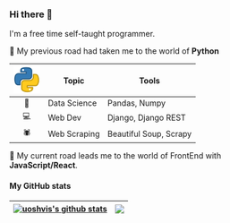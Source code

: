 ### Hi there 👋

I'm a free time self-taught programmer.

:rocket: My previous road had taken me to the world of **Python**

| ![Python](images/python-icon-48x48.png) | Topic        | Tools                  |
| :--------------------------------------:| ------------ | ---------------------- |
| :panda_face:                            | Data Science | Pandas, Numpy          |
| :computer:                              | Web Dev      | Django, Django REST    |
| :spider:                                | Web Scraping | Beautiful Soup, Scrapy |

:rocket: My current road leads me to the world of FrontEnd with **JavaScript/React**.

<!-- ToDo add Python, Django, JavaScript, React logos
 -->

<!--


Here are some ideas to get you started:

 - 🔭 I’m currently working on ...
- 🌱 I’m currently learning ...
- 👯 I’m looking to collaborate on ...
- 🤔 I’m looking for help with ...
- 💬 Ask me about ...
- 📫 How to reach me: ...
- 😄 Pronouns: ...
- ⚡ Fun fact: ... -->

#### My GitHub stats

| <a href="https://github.com/uoshvis/github-readme-stats"><img align="center" src="https://github-readme-stats.vercel.app/api?username=uoshvis&show_icons=true&include_all_commits=true&theme=buefy&hide_border=true" alt="uoshvis's github stats" /></a> | <a href="https://github.com/uoshvis/github-readme-stats"><img align="center" src="https://github-readme-stats.vercel.app/api/top-langs/?username=uoshvis&hide=jupyter%20notebook&layout=compact&theme=buefy&hide_border=true" /></a> |
| -------------------------------------------------------------------------------------------------------------------------------------------------------------------------------------------------------------------------------------------------------- | ------------------------------------------------------------------------------------------------------------------------------------------------------------------------------------------------------------------------------------ |
